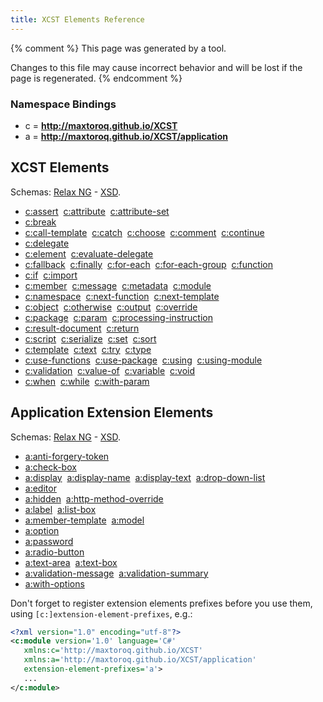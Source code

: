 ```yaml
---
title: XCST Elements Reference
---
```


{% comment %}
This page was generated by a tool.

Changes to this file may cause incorrect behavior and will be lost if
the page is regenerated.
{% endcomment %}

### Namespace Bindings

- c = **http://maxtoroq.github.io/XCST**
- a = **http://maxtoroq.github.io/XCST/application**

## XCST Elements
Schemas: [Relax NG](https://github.com/maxtoroq/XCST/blob/master/schemas/xcst.rng) - [XSD](https://github.com/maxtoroq/XCST/blob/master/schemas/xcst.xsd).
- [c:assert](../c/assert.html)  [c:attribute](../c/attribute.html)  [c:attribute-set](../c/attribute-set.html)
- [c:break](../c/break.html)
- [c:call-template](../c/call-template.html)  [c:catch](../c/catch.html)  [c:choose](../c/choose.html)  [c:comment](../c/comment.html)  [c:continue](../c/continue.html)
- [c:delegate](../c/delegate.html)
- [c:element](../c/element.html)  [c:evaluate-delegate](../c/evaluate-delegate.html)
- [c:fallback](../c/fallback.html)  [c:finally](../c/finally.html)  [c:for-each](../c/for-each.html)  [c:for-each-group](../c/for-each-group.html)  [c:function](../c/function.html)
- [c:if](../c/if.html)  [c:import](../c/import.html)
- [c:member](../c/member.html)  [c:message](../c/message.html)  [c:metadata](../c/metadata.html)  [c:module](../c/module.html)
- [c:namespace](../c/namespace.html)  [c:next-function](../c/next-function.html)  [c:next-template](../c/next-template.html)
- [c:object](../c/object.html)  [c:otherwise](../c/otherwise.html)  [c:output](../c/output.html)  [c:override](../c/override.html)
- [c:package](../c/package.html)  [c:param](../c/param.html)  [c:processing-instruction](../c/processing-instruction.html)
- [c:result-document](../c/result-document.html)  [c:return](../c/return.html)
- [c:script](../c/script.html)  [c:serialize](../c/serialize.html)  [c:set](../c/set.html)  [c:sort](../c/sort.html)
- [c:template](../c/template.html)  [c:text](../c/text.html)  [c:try](../c/try.html)  [c:type](../c/type.html)
- [c:use-functions](../c/use-functions.html)  [c:use-package](../c/use-package.html)  [c:using](../c/using.html)  [c:using-module](../c/using-module.html)
- [c:validation](../c/validation.html)  [c:value-of](../c/value-of.html)  [c:variable](../c/variable.html)  [c:void](../c/void.html)
- [c:when](../c/when.html)  [c:while](../c/while.html)  [c:with-param](../c/with-param.html)

## Application Extension Elements
Schemas: [Relax NG](https://github.com/maxtoroq/XCST-a/blob/master/schemas/xcst-app.rng) - [XSD](https://github.com/maxtoroq/XCST-a/blob/master/schemas/xcst-app.xsd).
- [a:anti-forgery-token](../a/anti-forgery-token.html)
- [a:check-box](../a/check-box.html)
- [a:display](../a/display.html)  [a:display-name](../a/display-name.html)  [a:display-text](../a/display-text.html)  [a:drop-down-list](../a/drop-down-list.html)
- [a:editor](../a/editor.html)
- [a:hidden](../a/hidden.html)  [a:http-method-override](../a/http-method-override.html)
- [a:label](../a/label.html)  [a:list-box](../a/list-box.html)
- [a:member-template](../a/member-template.html)  [a:model](../a/model.html)
- [a:option](../a/option.html)
- [a:password](../a/password.html)
- [a:radio-button](../a/radio-button.html)
- [a:text-area](../a/text-area.html)  [a:text-box](../a/text-box.html)
- [a:validation-message](../a/validation-message.html)  [a:validation-summary](../a/validation-summary.html)
- [a:with-options](../a/with-options.html)


<div class="note" markdown="1">

Don't forget to register extension elements prefixes before you use them, using `[c:]extension-element-prefixes`, e.g.:

```xml
<?xml version="1.0" encoding="utf-8"?>
<c:module version='1.0' language='C#'
   xmlns:c='http://maxtoroq.github.io/XCST'
   xmlns:a='http://maxtoroq.github.io/XCST/application'
   extension-element-prefixes='a'>
   ...
</c:module>
```

</div>

         